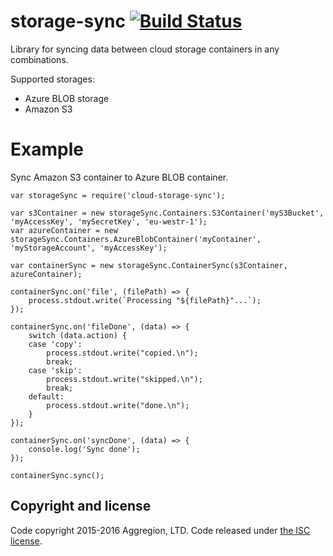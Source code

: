 # storage-sync [![Build Status](https://travis-ci.org/aggregion/storage-sync.svg?branch=master)](https://travis-ci.org/aggregion/storage-sync)
Library for syncing data between cloud storage containers in any combinations. 

Supported storages:
* Azure BLOB storage
* Amazon S3

# Example
Sync Amazon S3 container to Azure BLOB container.

```
var storageSync = require('cloud-storage-sync');

var s3Container = new storageSync.Containers.S3Container('myS3Bucket', 'myAccessKey', 'mySecretKey', 'eu-westr-1');
var azureContainer = new storageSync.Containers.AzureBlobContainer('myContainer', 'myStorageAccount', 'myAccessKey');

var containerSync = new storageSync.ContainerSync(s3Container, azureContainer);

containerSync.on('file', (filePath) => {
    process.stdout.write(`Processing "${filePath}"...`);
});

containerSync.on('fileDone', (data) => {
    switch (data.action) {
    case 'copy':
        process.stdout.write("copied.\n");
        break;
    case 'skip':
        process.stdout.write("skipped.\n");
        break;
    default:
        process.stdout.write("done.\n");
    }
});

containerSync.on('syncDone', (data) => {
    console.log('Sync done');
});

containerSync.sync();

```

## Copyright and license

Code copyright 2015-2016 Aggregion, LTD. Code released under [the ISC license](http://spdx.org/licenses/ISC). 
